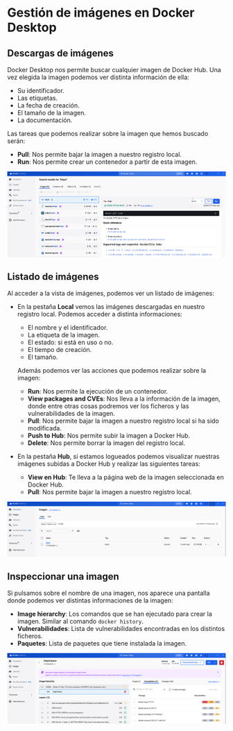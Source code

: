 # Gestión de imágenes en Docker Desktop

## Descargas de imágenes

Docker Desktop nos permite buscar cualquier imagen de Docker Hub. Una vez elegida la imagen podemos ver distinta información de ella:

* Su identificador.
* Las etiquetas.
* La fecha de creación.
* El tamaño de la imagen.
* La documentación.

Las tareas que podemos realizar sobre la imagen que hemos buscado serán:

* **Pull**: Nos permite bajar la imagen a nuestro registro local.
* **Run**: Nos permite crear un contenedor a partir de esta imagen.

![imágenes](img/imagen1.png)

## Listado de imágenes

Al acceder a la vista de imágenes, podemos ver un listado de imágenes:

* En la pestaña **Local** vemos las imágenes descargadas en nuestro registro local. Podemos acceder a distinta informaciones:
    * El nombre y el identificador.
    * La etiqueta de la imagen.
    * El estado: si está en uso o no.
    * El tiempo de creación.
    * El tamaño.

    Además podemos ver las acciones que podemos realizar sobre la imagen:

    * **Run**: Nos permite la ejecución de un contenedor.
    * **View packages and CVEs**: Nos lleva a la información de la imagen, donde entre otras cosas podremos ver los ficheros y las vulnerabilidades de la imagen.
    * **Pull**: Nos permite bajar la imagen a nuestro registro local si ha sido modificada.
    * **Push to Hub**: Nos permite subir la imagen a Docker Hub.
    * **Delete**: Nos permite borrar la imagen del registro local.
* En la pestaña **Hub**, si estamos logueados podemos visualizar nuestras imágenes subidas a Docker Hub y realizar las siguientes tareas:
    * **View en Hub**: Te lleva a la página web de la imagen seleccionada en Docker Hub.
    * **Pull**: Nos permite bajar la imagen a nuestro registro local.

![imágenes](img/imagen2.png)

## Inspeccionar una imagen

Si pulsamos sobre el nombre de una imagen, nos aparece una pantalla donde podemos ver distintas informaciones de la imagen:

* **Image hierarchy**: Los comandos que se han ejecutado para crear la imagen. Similar al comando `docker history`.
* **Vulnerabilidades**: Lista de vulnerabilidades encontradas en los distintos ficheros.
* **Paquetes**: Lista de paquetes que tiene instalada la imagen.


![imágenes](img/imagen3.png)
